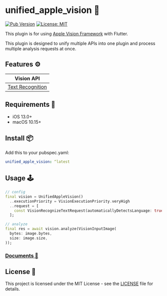 # unified_apple_vision 🍎

[![Pub Version](https://img.shields.io/pub/v/unified_apple_vision)](https://pub.dev/packages/unified_apple_vision)
[![License: MIT](https://img.shields.io/badge/license-MIT-purple.svg)](https://opensource.org/licenses/MIT)

This plugin is for using [Apple Vision Framework](https://developer.apple.com/documentation/vision) with Flutter.

This plugin is designed to unify multiple APIs into one plugin and process multiple analysis requests at once.

## Features ⚙️
| Vision API |
|------------|
| [Text Recognition](https://developer.apple.com/documentation/vision/recognizing_text_in_images) |

## Requirements 🧩
* iOS 13.0+
* macOS 10.15+

## Install 📦
Add this to your pubspec.yaml:

```yaml
unified_apple_vision: ^latest
```

## Usage 🕹

```dart
// config
final vision = UnifiedAppleVision()
  ..executionPriority = VisionExecutionPriority.veryHigh
  ..request = [
    const VisionRecognizeTextRequest(automaticallyDetectsLanguage: true)
  ];

// analyze
final res = await vision.analyze(VisionInputImage(
  bytes: image.bytes,
  size: image.size,
));
```

### [Documents 📘](docs/README.md)

## License 📜
This project is licensed under the MIT License - see the [LICENSE](https://github.com/ywake/unified_apple_vision/blob/main/LICENSE) file for details.
